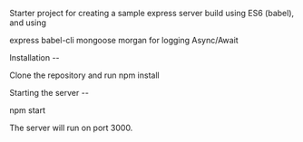 Starter project for creating a sample express server build using ES6 (babel), and using 

express
babel-cli
mongoose
morgan for logging
Async/Await

Installation --

Clone the repository and run npm install

Starting the server --

npm start

The server will run on port 3000.
